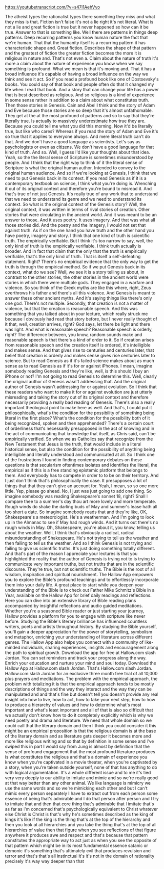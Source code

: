 https://youtubetranscript.com/?v=s47l1AehVvo

 The atheist types the rationalist types there something they miss and what they miss is that. Fiction isn't false it's not a lie right it's not literal. What is not a lie and great fiction is true but it never happened so how can it be true. Answer to that is something like. Well there are patterns in things deep patterns. Deep recurring patterns you know human nature the fact that we're human. That that the humanity itself is a recurring pattern it has characteristic shape and. Great fiction. Describes the shape of that pattern and the greatest of fiction the greater fiction becomes the more it is religious in nature and. That's not even a. Claim about the nature of truth it's more a claim about the nature of experience you know when we say something is profound. What we mean is that it's moving and. That it has a broad influence it's capable of having a broad influence on the way we think and see it act. So if you read a profound book like one of Dostoevsky's books. You could say of that book and people often do that it changed my life when I read that book. And a story that can change your life has a power that is best described as religious. And so religious is a kind of experience in some sense rather in addition to a claim about what constitutes truth. Then those stories in Genesis. Cain and Abel I think and the story of Adam and Eve because those stories are so deep that it's almost unfathomable. They get at the at the most profound of patterns and so to say that they're literally true. Is actually to massively underestimate how true they are. Because you could tell me what you did this morning. Now it'd be literally true, but like who cares? Whereas if you read the story of Adam and Eve it's so true that it applies to everyone always. And mere literal truth can't do that. And we don't have a good language as scientists. Let's say as psychologists or even as citizens. We don't have a good language for that kind of truth. And so. Well, I guess I'd like your thoughts about that idea. Yeah, so the the literal sense of Scripture is sometimes misunderstood by people. And I think that the right way to think of it the literal sense of Scripture is what the original human author. Intended to convey to the original human audience. And so if we're looking at Genesis, I think that we need to put Genesis back in its context. If you read Genesis as if it is a contemporary textbook on science, I think what you're doing is. Wrenching it out of its original context and therefore you're bound to misread it. And that's true of not just Genesis. It's really true of any work that to understand that we need to understand its genre and we need to understand its context. So what is the original context of the Genesis story? Well, the original context, it was written in terms of rival stories of creation. Other stories that were circulating in the ancient world. And it was meant to be an answer to those. And it uses poetry. It uses imagery. And that was what all those stories did. And the poetry and the imagery, I would not set that against truth. As if on the one hand you have truth and the other hand you have poetry, imagery and story. I think that one kind of truth is scientific truth. The empirically verifiable. But I think it's too narrow to say, well, the only kind of truth is the empirically verifiable. I think truth actually is broader. And in fact that claim that the only that the truth is empirically verifiable, that's the only kind of truth. That is itself a self-defeating statement. Right? There's no empirical evidence that the only way to get the truth is through the empirical method. So if we put Genesis back in its context, what do we see? Well, we see it is a story telling us about, in contrast to the other stories, the other stories in the ancient world were stories in which there were multiple gods. They engaged in a warfare and violence. So you think of the Greek myths are like this where, right, Zeus overthrows his father and there's all this violence. And Genesis is meant to answer these other ancient myths. And it's saying things like there's only one god. There's not multiple. Secondly, that creation is not a matter of violence, but that the creation is reasonable speech. And this was something that you talked about in your lecture, which really struck me because I obviously had read that story before, but I never really thought of it that, well, creation arrives, right? God says, let there be light and there was light. And what is reasonable speech? Reasonable speech is orderly, right? The difference between, you know, random sounds make and reasonable speech is that there's a kind of order to it. So if creation arises from reasonable speech and the creation itself is ordered, it's intelligible and makes sense. And that gives rise to centuries and centuries later, that belief that creation is orderly and makes sense gives rise centuries later to science. But to read Genesis as if it's failed science makes about as much sense as to read Genesis as if it's for or against iPhones. I mean, imagine somebody reading Genesis and they're like, well, is this should I buy an iPhone or not? I'm not going to read Genesis to determine this. Well, clearly the original author of Genesis wasn't addressing that. And the original author of Genesis wasn't addressing for or against evolution. So I think that these readers who want to make it for or against evolution are just utterly misreading and taking the story out of its original context and therefore necessarily providing a really bad reading of Genesis. There's also a really important theological point to make here as well. And that's, I could put it philosophically, what's the condition for the possibility of something being literal in the first place? What's the condition for the possibility both of it being recognized, spoken and then apprehended? There's a certain court of orderliness that's necessarily presupposed in the act of knowing and in the act of communicating that knowledge that itself, as Chris said, can't be empirically verified. So when we as Catholics say that recognize from the New Testament that Jesus is the truth, that would include in a literal historical sense, but also the condition for the possibility of anything being intelligible and literally understood and communicated at all. So I think one of the frustrations I found in finding contemporary debates on these questions is that secularism oftentimes isolates and identifies the literal, the empirical as if this is a free standing epistemic platform that belongs to them. And everybody has to compete in order to to be on their territory. And I just don't think that's philosophically the case. It presupposes a lot of things that that they can't give an account for. Yeah, I mean, so so one more little. Yep, please go ahead. No, I just was just going to add one thing. So imagine somebody was reading Shakespeare's sonnet 18, right? Shall I compare thee to a summer's day thou art more lovely and more temperate. Rough winds do shake the darling buds of May and summer's lease hath all too short a date. So imagine somebody reads that and they're like, OK, Shakespeare's a meteorologist. He's a weatherman. And I'm going to look up in the Almanac to see if May had rough winds. And it turns out there's no rough winds in May. Oh, Shakespeare, you're about it, you know, telling us about the weather. Well, I think that's obviously a radical, radical misunderstanding of Shakespeare. He's not trying to tell us the weather and then failing to tell us the weather. And so I think Genesis is not trying and failing to give us scientific truths. It's just doing something totally different. And that's part of the reason I appreciate your lectures is that you highlighted the reality that the author of Genesis is trying not to is trying to communicate very important truths, but not truths that are in the scientific discourse. They're true, but not scientific truths. The Bible is the root of all wisdom, inspiration and spiritual nourishment. The Hallow App empowers you to explore the Bible's profound teachings and to effortlessly incorporate them into your daily life. A great place to start while you deepen your understanding of the Bible is to check out Father Mike Schmitz's Bible in a Year, available on the Hallow App for brief daily readings and reflections. Here you can dive into an extensive library of Bible reading plans accompanied by insightful reflections and audio guided meditations. Whether you're a seasoned Bible reader or just starting your journey, Hallow provides a platform for you to engage with scripture like never before. Studying the Bible's literary brilliance has influenced countless writers, poets and artists throughout history. By studying the Bible yourself, you'll gain a deeper appreciation for the power of storytelling, symbolism and metaphor, enriching your understanding of literature across different genres. The Hallow App also helps you connect with a community of like-minded individuals, sharing experiences, insights and encouragement along the path to spiritual growth. Download the app for free at Hallow.com slash Jordan. You can set reminders and track your progress along the way. Enrich your education and nurture your mind and soul today. Download the Hallow App at Hallow.com slash Jordan. That's Hallow.com slash Jordan. Hallow.com slash Jordan for an exclusive three month free trial of all 10,000 plus prayers and meditations. The problem with the empirical approach, the problem with totalizing it is that the empirical approach tends to be mostly descriptions of things and the way they interact and the way they can be manipulated and and that's fine but doesn't tell you doesn't provide any real insight into how to live, how to act, how to take your next step, how to how to produce a hierarchy of values and how to determine what's most important and what's least important and all of that is also so difficult that we actually don't know how to do it completely explicitly which is why we need poetry and drama and literature. We need that whole domain so we could call that the literary domain and then I think you could consider it this might be an empirical proposition is that the religious domain is at the base of the literary domain and as literature gets deeper it becomes more and more like religious writing and so that by definition in some sense and I've swiped this in part I would say from Jung is almost by definition that the sense of profound engagement that the most profound literature produces is what constitutes the religious and that's a domain of experience you know when you're captivated in a movie theater, when you're captivated by a story, when you're taken outside yourself, none of that has anything to do with logical argumentation. It's a whole different issue and to me it's tied very very deeply to our ability to imitate and mimic and so we're really good at that way better than any other animal. We like language is mimicry we use the same words and so we're mimicking each other and but I can't mimic every person separately I have to extract out from each person some essence of being that's admirable and I do that person after person and I try to imitate that and then that core thing that's admirable that I imitate that's as far as I'm concerned that's psychologically equivalent to Christ whatever else Christ is Christ is that's why he's sometimes described as the king of kings it's like if the king is the thing that's at the top of the hierarchy and then you look at all hierarchies and you take the thing that's at the top of all hierarchies of value then that figure when you see reflections of that figure anywhere it produces awe and respect and that's because that pattern constitutes the appropriate way to act just as when you see the opposite of that pattern which might be in its most fundamental essence satanic or demonic it's something that's ultimately evil that produces revulsion and terror and that's that's all instinctual it's it's not in the domain of rationality precisely it's way way deeper than that